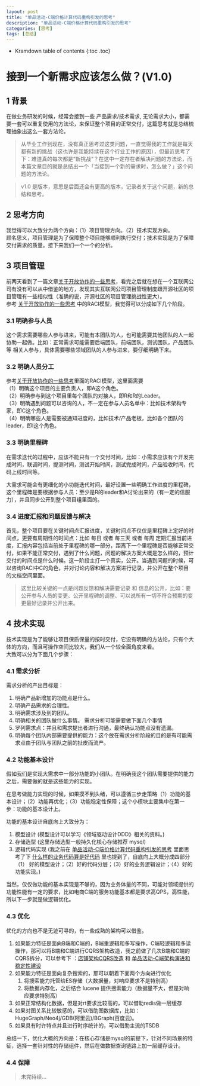 ```yaml
---
layout: post
title: "单品活动-C端价格计算代码重构引发的思考"
description: "单品活动-C端价格计算代码重构引发的思考"
categories: [思考]
tags: [总结]
---
```



* Kramdown table of contents
{:toc .toc}

# 接到一个新需求应该怎么做？(V1.0)
## 1 背景
在做业务研发的时候，经常会接到一些 产品需求/技术需求, 无论需求大小，都需要一套可以重复使用的方法论，来保证整个项目的正常交付，这篇思考就是总结梳理抽象出这么一套方法论。     

> 从毕业工作到现在，没有真正思考过这类问题，一直觉得我的工作就是每天都有新的挑战（这也许是我能持续在这个行业工作的原因），但最近思考了下：难道真的每次都是“新挑战“？在这中一定存在者解决问题的方法论，而本篇文章目的就是总结出一个「当接到一个新的需求时，怎么做？」这个问题的方法论。

> v1.0 是版本，意思是后面还会有更高的版本，记录者关于这个问题，新的总结和思考。     

## 2 思考方向
我觉得可以大致分为两个方向：（1）项目管理方向。（2）技术实现方向。      
顾名思义，项目管理是为了保障整个项目能够顺利执行交付；技术实现是为了保障交付需求的质量。接下来我们一个一个的分析。     

## 3 项目管理
前两天看到了一篇文章[关于开放协作的一些思考](https://int32.me/blog/2023/08/14/opencollaboration/)，看完之后就在想在一个互联网公司有没有可以从中借鉴的地方，发现其实互联网公司项目管理制度跟开源社区的项目管理有一些相似性（准确的说，开源社区的项目管理挑战性更大）。    
参考 [关于开放协作的一些思考](https://int32.me/blog/2023/08/14/opencollaboration/) 中的RACI模型，我觉得可以分成如下几个阶段。    

### 3.1 明确参与人员
这个需求需要哪些人参与进来，可能有本团队的人，也可能需要其他团队的人一起协助一起做。比如：正常需求可能需要后端团队，前端团队，测试团队，产品团队等 相关人参与，具体需要哪些领域团队的人参与进来，要仔细明确下来。     

### 3.2 明确人员分工
参考[关于开放协作的一些思考](https://int32.me/blog/2023/08/14/opencollaboration/)里面的RACI模型，这里面需要      
（1）明确这个项目的主要负责人，即A这个角色。     
（2）明确参与到这个项目里每个团队的对接人，即R和R的Leader。      
（3）明确遇到问题可以咨询的人，不一定在参与人员名单中：比如技术架构专家，即C这个角色。      
（4）明确哪些人是需要被通知进度的，比如技术/产品老板，比如各个团队的leader，即I这个角色。    

### 3.3 明确里程碑
在需求迭代的过程中，应该不能只有一个交付时间，比如：小需求应该有个开发完成时间，联调时间，提测时间，测试开始时间，测试完成时间，产品验收时间，代码上线时间等。           

大需求可能会有更细化的小功能迭代时间，最好设置一些明确工作进度的里程碑，这个里程碑是要根据参与人员：至少是R的leader和A讨论出来的（有一定的信服力），并且同步公开到整个项目组里面的。     

### 3.4 进度汇报和问题反馈与解决
首先，整个项目要在关键时间点汇报进度，关键时间点不仅仅是里程碑上定好的时间点，更要有周期性的时间点：比如 每日 或者 每三天 或者 每周 定期汇报当前进度，汇报内容包括当前处于里程碑的哪一部分，距离下一个里程碑是否能够正常交付，如果不能正常交付，遇到了什么问题，问题的解决方案大概是怎么样的，预计交付的时间点是什么时候。这一阶段主打一个真实，公开。当遇到问题的时候，可以咨询RACI中C的角色，并对讨论内容和解决方案进行记录，并公开在整个项目的文档空间里面。     

> 这里比较关键的一点是问题反馈和解决需要记录 和 信息的公开，比如：要公开参与人员的变更、公开里程碑的调整、可以说所有一切不符合预期的变更最好记录并公开出来。       

## 4 技术实现
技术实现是为了能够让项目保质保量的按时交付，它没有明确的方法论，只有个大体的方向，而且可操作空间比较大，我们从一个较全面角度来看。     
大致可以分为下面几个步骤：    

### 4.1 需求分析
需求分析的产出目标是：     
1. 明确产品新增加的功能点是什么。
2. 明确产品需求的合理性。
3. 明确需求涉及到的团队。
4. 明确相关的团队做什么事情。
   需求分析可能需要做下面几个事情
5. 罗列需求点：并且和需求提出者进行沟通，最终确认功能点没有遗漏。
6. 明确每个团队内部需要提供的能力：这个放在需求分析阶段的目的是有可能需求点由于团队与团队之前的扯皮而流产。

 
### 4.2 功能基本设计
假如我们是实现大需求中一部分功能的小团队。在明确我这个团队需要提供的能力之后，需要做的就是这些能力的实现。    

在思考做能力实现的时候，如果摸不到头绪，可以遵循三步走策略（1）功能的基本设计；（2）功能再优化；（3）功能稳定性保障；这个小模块主要集中在第一步：功能的基本设计上。     

功能的基本设计自底向上大致分为：     
1. 模型设计 (模型设计可以学习《领域驱动设计DDD》相关的资料。)
2. 存储选型 (这里存储选型一般持久化核心存储推荐 mysql)
3. 逻辑代码实现 (我之前在 [单品活动-C端价格计算代码重构引发的思考](https://int32.me/blog/2023/07/20/goodsactivity/) 里面思考了下 [什么样的业务代码算是好代码](https://int32.me/blog/2023/07/20/goodsactivity/#heading-2-%E4%BB%80%E4%B9%88%E6%A0%B7%E7%9A%84%E4%B8%9A%E5%8A%A1%E4%BB%A3%E7%A0%81%E7%AE%97%E6%98%AF%E5%A5%BD%E4%BB%A3%E7%A0%81) 里也提到了，自底向上大概分成四部分（1） 好的模型设计；（2）好的代码分层；（3）好的业务逻辑设计；（4）好的功能实现。)

当然，仅仅做功能的基本实现是不够的，因为业务体量的不同，可能对领域提供的功能性能有一定的要求，比如电商C端的服务功能基本都是要求高QPS，高性能，所以下一步就是做逻辑优化。    

### 4.3 优化

优化的方向也不是无迹可寻的，有一些成熟的架构可以借鉴。    

1. 如果能力特征是面向B端和C端的，B端重逻辑和多写操作，C端轻逻辑和多读操作，那可以将B端和C端进行CQRS架构改造，我之前做了几次B端和C端的CQRS拆分，可以参考下 ：[店铺架构CQRS改造](https://int32.me/blog/2019/07/30/shopcqrs/) 和 [单品活动-C端架构演进和稳定性建设](https://int32.me/blog/2023/07/06/goodsactivity/)
2. 如果能力特征是面向复杂搜索的，那可以朝着下面两个方向进行优化
   1. 将搜索能力托管给ES存储（大数据量，对响应要求不是特别高）
   2. 将数据内存化，之后结合 lucene 提供搜索能力（数据量不大，但是对响应要求特别高）
3. 如果正常结构化数据，但是对rt要求比较高的，可以借助redis做一层缓存
4. 如果对图关系比较敏感的，可以借助图数据库，比如：HugeGraph/Neo4j/GDB(阿里云)/BGraph(百度云)。
5. 如果具有时许特点并且进行时序统计的，可以借助主流的TSDB


总结一下，优化大概的方向是：在核心存储是mysql的前提下，针对不同场景的特征，选择一套针对性的存储组件，然后在做数据查询链路上加一层缓存设计。    

### 4.4 保障
> 未完待续...